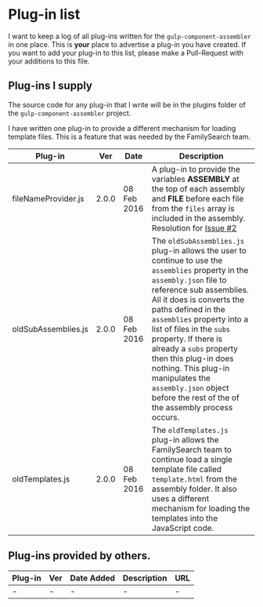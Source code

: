 Plug-in list
============

I want to keep a log of all plug-ins written for the `gulp-component-assembler` in one place. This is **your** place to advertise a plug-in you have created. If you want to add your plug-in to this list, please make a Pull-Request with your additions to this file.



## Plug-ins I supply

The source code for any plug-in that I write will be in the plugins folder of the `gulp-component-assembler` project.

I have written one plug-in to provide a different mechanism for loading template files. This is a feature that was needed by the FamilySearch team.

| Plug-in | Ver | Date | Description |
| --- | --- | --- | --- |
| fileNameProvider.js | 2.0.0 | 08 Feb 2016 | A plug-in to provide the variables __ASSEMBLY__ at the top of each assembly and __FILE__ before each file from the `files` array is included in the assembly. Resolution for [Issue #2](https://github.com/intervalia/gulp-component-assembler/issues/2) |
| oldSubAssemblies.js | 2.0.0 | 08 Feb 2016 | The `oldSubAssemblies.js` plug-in allows the user to continue to use the `assemblies` property in the `assembly.json` file to reference sub assemblies. All it does is converts the paths defined in the `assemblies` property into a list of files in the `subs` property. If there is already a `subs` property then this plug-in does nothing. This plug-in manipulates the `assembly.json` object before the rest of the of the assembly process occurs.  |
| oldTemplates.js | 2.0.0 | 08 Feb 2016 | The `oldTemplates.js` plug-in allows the FamilySearch team to continue load a single template file called `template.html` from the assembly folder. It also uses a different mechanism for loading the templates into the JavaScript code. |



## Plug-ins provided by others.

| Plug-in | Ver | Date Added | Description | URL |
| --- | --- | --- | --- | --- |
| - | - | - | - | - |
